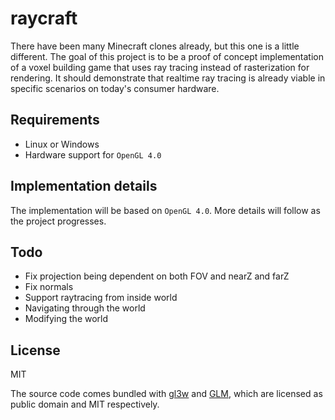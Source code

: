 # raycraft

There have been many Minecraft clones already, but this one is a little different. The goal of this project is to be a proof of concept implementation of a voxel building game that uses ray tracing instead of rasterization for rendering. It should demonstrate that realtime ray tracing is already viable in specific scenarios on today's consumer hardware.

## Requirements

- Linux or Windows
- Hardware support for `OpenGL 4.0`

## Implementation details

The implementation will be based on `OpenGL 4.0`. More details will follow as the project progresses.

## Todo

* Fix projection being dependent on both FOV and nearZ and farZ
* Fix normals
* Support raytracing from inside world
* Navigating through the world
* Modifying the world

## License

MIT

The source code comes bundled with [gl3w](https://github.com/skaslev/gl3w) and [GLM](http://glm.g-truc.net/), which are licensed as public domain and MIT respectively.